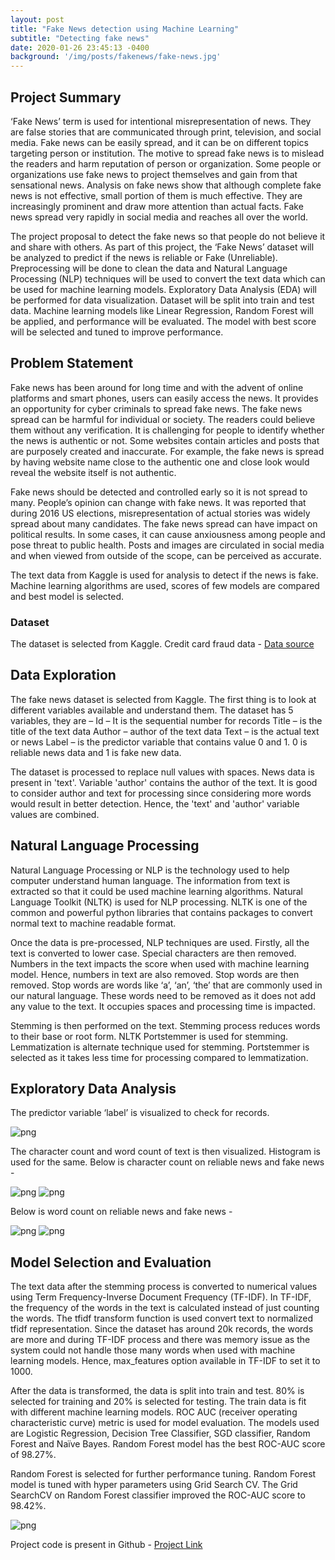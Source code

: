 ```yaml
---
layout: post
title: "Fake News detection using Machine Learning"
subtitle: "Detecting fake news"
date: 2020-01-26 23:45:13 -0400
background: '/img/posts/fakenews/fake-news.jpg'
---
```


## Project Summary
‘Fake News’ term is used for intentional misrepresentation of news. They are false stories that are communicated through print, television, and social media. Fake news can be easily spread, and it can be on different topics targeting person or institution. The motive to spread fake news is to mislead the readers and harm reputation of person or organization. Some people or organizations use fake news to project themselves and gain from that sensational news. Analysis on fake news show that although complete fake news is not effective, small portion of them is much effective. They are increasingly prominent and draw more attention than actual facts. Fake news spread very rapidly in social media and reaches all over the world.

The project proposal to detect the fake news so that people do not believe it and share with others. As part of this project, the ‘Fake News’ dataset will be analyzed to predict if the news is reliable or Fake (Unreliable). Preprocessing will be done to clean the data and Natural Language Processing (NLP) techniques will be used to convert the text data which can be used for machine learning models. Exploratory Data Analysis (EDA) will be performed for data visualization. Dataset will be split into train and test data. Machine learning models like Linear Regression, Random Forest will be applied, and performance will be evaluated. The model with best score will be selected and tuned to improve performance.

## Problem Statement
Fake news has been around for long time and with the advent of online platforms and smart phones, users can easily access the news. It provides an opportunity for cyber criminals to spread fake news. The fake news spread can be harmful for individual or society. The readers could believe them without any verification. It is challenging for people to identify whether the news is authentic or not. Some websites contain articles and posts that are purposely created and inaccurate. For example, the fake news is spread by having website name close to the authentic one and close look would reveal the website itself is not authentic.

Fake news should be detected and controlled early so it is not spread to many. People’s opinion can change with fake news. It was reported that during 2016 US elections, misrepresentation of actual stories was widely spread about many candidates. The fake news spread can have impact on political results. In some cases, it can cause anxiousness among people and pose threat to public health. Posts and images are circulated in social media and when viewed from outside of the scope, can be perceived as accurate.

The text data from Kaggle is used for analysis to detect if the news is fake. Machine learning algorithms are used, scores of few models are compared and best model is selected.
    

### Dataset
The dataset is selected from Kaggle.
Credit card fraud data - [Data source](https://www.kaggle.com/c/fake-news/data)

## Data Exploration
The fake news dataset is selected from Kaggle. The first thing is to look at different variables available and understand them. The dataset has 5 variables, they are –
Id – It is the sequential number for records
Title – is the title of the text data
Author – author of the text data
Text – is the actual text or news
Label – is the predictor variable that contains value 0 and 1. 0 is reliable news data and 1 is fake new data.

The dataset is processed to replace null values with spaces. News data is present in 'text'. Variable 'author' contains the author of the text. It is good to consider author and text for processing since considering more words would result in better detection. Hence, the 'text' and 'author' variable values are combined.

## Natural Language Processing
Natural Language Processing or NLP is the technology used to help computer understand human language. The information from text is extracted so that it could be used machine learning algorithms. Natural Language Toolkit (NLTK) is used for NLP processing. NLTK is one of the common and powerful python libraries that contains packages to convert normal text to machine readable format.

Once the data is pre-processed, NLP techniques are used. Firstly, all the text is converted to lower case. Special characters are then removed. Numbers in the text impacts the score when used with machine learning model. Hence, numbers in text are also removed. Stop words are then removed. Stop words are words like ‘a’, ‘an’, ‘the’ that are commonly used in our natural language. These
words need to be removed as it does not add any value to the text. It occupies spaces and processing time is impacted.

Stemming is then performed on the text. Stemming process reduces words to their base or root form. NLTK Portstemmer is used for stemming. Lemmatization is alternate technique used for stemming. Portstemmer is selected as it takes less time for processing compared to lemmatization.

## Exploratory Data Analysis

The predictor variable ‘label’ is visualized to check for records.
    
![png](/img/posts/fakenews/image1.png)
    
The character count and word count of text is then visualized. Histogram is used for the same. 
Below is character count on reliable news and fake news - 

![png](/img/posts/fakenews/image2.png)
![png](/img/posts/fakenews/image3.png)    

Below is word count on reliable news and fake news - 

![png](/img/posts/fakenews/image4.png)
![png](/img/posts/fakenews/image5.png) 


## Model Selection and Evaluation
The text data after the stemming process is converted to numerical values using Term Frequency-Inverse Document Frequency (TF-IDF). In TF-IDF, the frequency of the words in the text is calculated instead of just counting the words. The tfidf transform function is used convert text to normalized tfidf representation. Since the dataset has around 20k records, the words are more and during TF-IDF process and there was memory issue as the system could not handle those many words when used with machine learning models. Hence, max_features option available in TF-IDF to set it to 1000.

After the data is transformed, the data is split into train and test. 80% is selected for training and 20% is selected for testing. The train data is fit with different machine learning models. ROC AUC (receiver operating characteristic curve) metric is used for model evaluation.
The models used are Logistic Regression, Decision Tree Classifier, SGD classifier, Random Forest and Naïve Bayes. Random Forest model has the best ROC-AUC score of 98.27%.

Random Forest is selected for further performance tuning. Random Forest model is tuned with hyper parameters using Grid Search CV. The Grid SearchCV on Random Forest classifier improved the ROC-AUC score to 98.42%.

![png](/img/posts/fakenews/image6.png) 


Project code is present in Github - [Project Link](https://github.com/santosh0924/Fake-News-detection-using-Machine-Learning)